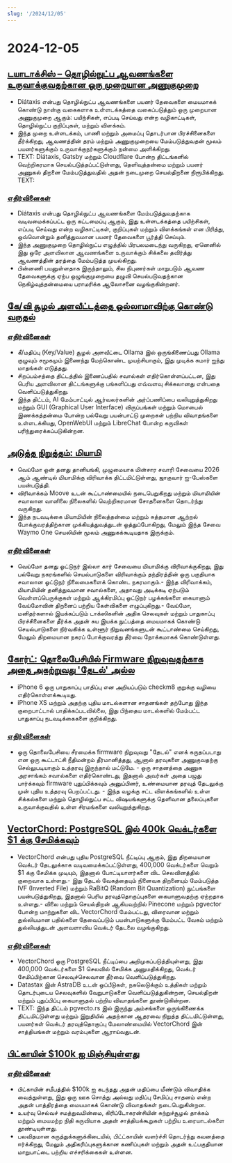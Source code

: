 ```yaml
---
slug: '/2024/12/05'
---
```


# 2024-12-05

## [டயாடாக்சிஸ் – தொழில்நுட்ப ஆவணங்களை உருவாக்குவதற்கான ஒரு முறையான அணுகுமுறை](https://diataxis.fr/)

- Diátaxis என்பது தொழில்நுட்ப ஆவணங்களை பயனர் தேவைகளை மையமாகக் கொண்டு நான்கு வகைகளாக உள்ளடக்கத்தை வகைப்படுத்தும் ஒரு முறையான அணுகுமுறை ஆகும்: பயிற்சிகள், எப்படி செய்வது என்ற வழிகாட்டிகள், தொழில்நுட்ப குறிப்புகள், மற்றும் விளக்கம்.
- இந்த முறை உள்ளடக்கம், பாணி மற்றும் அமைப்பு தொடர்பான பிரச்சினைகளை தீர்க்கிறது, ஆவணத்தின் தரம் மற்றும் அணுகுமுறையை மேம்படுத்துவதன் மூலம் பயனர்களுக்கும் உருவாக்குநர்களுக்கும் நன்மை அளிக்கிறது.
- TEXT: Diátaxis, Gatsby மற்றும் Cloudflare போன்ற திட்டங்களில் வெற்றிகரமாக செயல்படுத்தப்பட்டுள்ளது, தெளிவுத்தன்மை மற்றும் பயனர் அணுகல் திறனை மேம்படுத்துவதில் அதன் நடைமுறை செயல்திறனை நிரூபிக்கிறது. TEXT:

### [எதிர்வினைகள்](https://news.ycombinator.com/item?id=42325011)

- Diátaxis என்பது தொழில்நுட்ப ஆவணங்களை மேம்படுத்துவதற்காக வடிவமைக்கப்பட்ட ஒரு கட்டமைப்பு ஆகும், இது உள்ளடக்கத்தை பயிற்சிகள், எப்படி செய்வது என்ற வழிகாட்டிகள், குறிப்புகள் மற்றும் விளக்கங்கள் என பிரித்து, ஒவ்வொன்றும் தனித்துவமான பயனர் தேவைகளை பூர்த்தி செய்யும்.
- இந்த அணுகுமுறை தொழில்நுட்ப எழுத்தில் பிரபலமடைந்து வருகிறது, ஏனெனில் இது ஒரே அளவிலான ஆவணங்களை உருவாக்கும் சிக்கலை தவிர்த்து ஆவணத்தின் தரத்தை மேம்படுத்த முயல்கிறது.
- பின்னணி பயனுள்ளதாக இருந்தாலும், சில நிபுணர்கள் மாறுபடும் ஆவண தேவைகளுக்கு ஏற்ப ஒழுங்குமுறையை தழுவி செயல்படுவதற்கான நெகிழ்வுத்தன்மையை பராமரிக்க ஆலோசனை வழங்குகின்றனர்.

## [கே/வி சூழல் அளவீட்டத்தை ஒல்லாமாவிற்கு கொண்டு வருதல்](https://smcleod.net/2024/12/bringing-k/v-context-quantisation-to-ollama/)

### [எதிர்வினைகள்](https://news.ycombinator.com/item?id=42323953)

- கீ/மதிப்பு (Key/Value) சூழல் அளவீட்டை Ollama இல் ஒருங்கிணைப்பது Ollama குழுவும் சமூகமும் இணைந்து மேற்கொண்ட முயற்சியாகும், இது முடிக்க சுமார் ஐந்து மாதங்கள் எடுத்தது.
- சிறப்பம்சத்தை திட்டத்தில் இணைப்பதில் சவால்கள் எதிர்கொள்ளப்பட்டன, இது பெரிய அளவிலான திட்டங்களுக்கு பங்களிப்பது எவ்வளவு சிக்கலானது என்பதை வெளிப்படுத்துகிறது.
- இந்த திட்டம், AI மேம்பாட்டில் ஆர்வலர்களின் அர்ப்பணிப்பை வலியுறுத்துகிறது மற்றும் GUI (Graphical User Interface) விருப்பங்கள் மற்றும் மொபைல் இணக்கத்தன்மை போன்ற பல்வேறு பயன்பாட்டு முறைகள் பற்றிய விவாதங்களை உள்ளடக்கியது, OpenWebUI மற்றும் LibreChat போன்ற கருவிகள் பரிந்துரைக்கப்படுகின்றன.

## [அடுத்த நிறுத்தம்: மியாமி](https://waymo.com/blog/2024/12/next-stop-miami/)

- வெய்மோ ஒன் தனது தானியங்கி, முழுமையாக மின்சார சவாரி சேவையை 2026 ஆம் ஆண்டில் மியாமிக்கு விரிவாக்க திட்டமிட்டுள்ளது, ஜாகுவார் ஐ-பேஸ்களை பயன்படுத்தி.
- விரிவாக்கம் Moove உடன் கூட்டாண்மையில் நடைபெறுகிறது மற்றும் மியாமியின் சவாலான வானிலை நிலைகளில் வெற்றிகரமான சோதனைகளை தொடர்ந்து வருகிறது.
- இந்த நடவடிக்கை மியாமியின் நிலைத்தன்மை மற்றும் சுத்தமான ஆற்றல் போக்குவரத்திற்கான முக்கியத்துவத்துடன் ஒத்துப்போகிறது, மேலும் இந்த சேவை Waymo One செயலியின் மூலம் அணுகக்கூடியதாக இருக்கும்.

### [எதிர்வினைகள்](https://news.ycombinator.com/item?id=42328971)

- வெய்மோ தனது ஓட்டுநர் இல்லா கார் சேவையை மியாமிக்கு விரிவாக்குகிறது, இது பல்வேறு நகரங்களில் செயல்பாடுகளை விரிவாக்கும் தந்திரத்தின் ஒரு பகுதியாக சவாலான ஓட்டுநர் நிலைமைகளைக் கொண்ட நகரமாகும்.- இந்த விரிவாக்கம், மியாமியின் தனித்துவமான சவால்களை, அதாவது அடிக்கடி ஏற்படும் வெள்ளப்பெருக்குகள் மற்றும் ஆக்கிரமிப்பு ஓட்டுநர் பழக்கங்களை கையாளும் வேய்மோவின் திறனைப் பற்றிய கேள்விகளை எழுப்புகிறது.- வேய்மோ, மனிதர்களால் இயக்கப்படும் டாக்ஸிகளின் அதிக செலவுகள் மற்றும் பாதுகாப்பு பிரச்சினைகளை தீர்க்க அதன் சுய இயக்க நுட்பத்தை மையமாகக் கொண்டு செயல்பாடுகளை நிர்வகிக்க உள்ளூர் நிறுவனங்களுடன் கூட்டாண்மை செய்கிறது, மேலும் திறமையான நகரப் போக்குவரத்து தீர்வை நோக்கமாகக் கொண்டுள்ளது.

## [கோர்ட்: தொலைபேசியில் Firmware நிறுவுவதற்காக அதை அகற்றுவது 'தேடல்' அல்ல](https://www.techdirt.com/2024/12/04/federal-court-says-dismantling-a-phone-to-install-firmware-isnt-a-search-even-if-was-done-to-facilitate-a-search/)

- iPhone 6 ஒரு பாதுகாப்பு பாதிப்பு என அறியப்படும் checkm8 குறுக்கு வழியை எதிர்கொள்ளக்கூடியது.
- iPhone XS மற்றும் அதற்கு புதிய மாடல்களான சாதனங்கள் தற்போது இந்த குறைபாட்டால் பாதிக்கப்படவில்லை, இது பிந்தைய மாடல்களில் மேம்பட்ட பாதுகாப்பு நடவடிக்கைகளை குறிக்கிறது.

### [எதிர்வினைகள்](https://news.ycombinator.com/item?id=42329005)

- ஒரு தொலைபேசியை சீரமைக்க firmware நிறுவுவது "தேடல்" எனக் கருதப்படாது என ஒரு கூட்டாட்சி நீதிமன்றம் தீர்மானித்தது, ஆனால் தரவுகளை அணுகுவதற்கு செல்லுபடியாகும் உத்தரவு இருந்தால் மட்டுமே. - ஒரு சாதனத்தை அணுக அரசாங்கம் சவால்களை எதிர்கொண்டது, இதனால் அவர்கள் அதை பழுது பார்க்கவும் firmware புதுப்பிக்கவும் அனுப்பினர், உண்மையான தரவுத் தேடலுக்கு முன் புதிய உத்தரவு பெறப்பட்டது. - இந்த வழக்கு சட்ட விளக்கங்களில் உள்ள சிக்கல்களை மற்றும் தொழில்நுட்ப சட்ட விஷயங்களுக்கு தெளிவான தலைப்புகளை உருவாக்குவதில் உள்ள சிரமங்களை வலியுறுத்துகிறது.

## [VectorChord: PostgreSQL இல் 400k வெக்டர்களை $1 க்கு சேமிக்கவும்](https://blog.pgvecto.rs/vectorchord-store-400k-vectors-for-1-in-postgresql)

- VectorChord என்பது புதிய PostgreSQL நீட்டிப்பு ஆகும், இது திறமையான வெக்டர் தேடலுக்காக வடிவமைக்கப்பட்டுள்ளது, 400,000 வெக்டர்களை வெறும் $1 க்கு சேமிக்க முடியும், இதனால் போட்டியாளர்களை விட செலவினத்தில் குறைவாக உள்ளது.- இது தேடல் வேகத்தையும் நினைவக திறனையும் மேம்படுத்த IVF (Inverted File) மற்றும் RaBitQ (Random Bit Quantization) நுட்பங்களை பயன்படுத்துகிறது, இதனால் பெரிய தரவுத்தொகுப்புகளை கையாளுவதற்கு ஏற்றதாக உள்ளது.- விலை மற்றும் செயல்திறன் ஆகியவற்றில் Pinecone மற்றும் pgvector போன்ற மாற்றுகளை விட VectorChord மேம்பட்டது, விரைவான மற்றும் துல்லியமான பதில்களை தேவைப்படும் பயன்பாடுகளுக்கு மேம்பட்ட வேகம் மற்றும் துல்லியத்துடன் அளவளாவிய வெக்டர் தேடலை வழங்குகிறது.

### [எதிர்வினைகள்](https://news.ycombinator.com/item?id=42324059)

- VectorChord ஒரு PostgreSQL நீட்டிப்பை அறிமுகப்படுத்தியுள்ளது, இது 400,000 வெக்டர்களை $1 செலவில் சேமிக்க அனுமதிக்கிறது, வெக்டர் சேமிப்பிற்கான செலவுச்செலவான தீர்வை வெளிப்படுத்துகிறது.
- Datastax இன் AstraDB உடன் ஒப்பீடுகள், நகலெடுக்கும் உத்திகள் மற்றும் தொடர்புடைய செலவுகளில் வேறுபாடுகளை வெளிப்படுத்துகின்றன, செயல்திறன் மற்றும் புதுப்பிப்பு கையாளுதல் பற்றிய விவாதங்களை தூண்டுகின்றன.
- TEXT: இந்த திட்டம் pgvecto.rs இல் இருந்து அம்சங்களை ஒருங்கிணைக்க திட்டமிட்டுள்ளது மற்றும் இறுதியில் அதற்கான ஆதரவை நிறுத்த திட்டமிட்டுள்ளது, பயனர்கள் வெக்டர் தரவுத்தொகுப்பு மேலாண்மையில் VectorChord இன் சாத்தியங்கள் மற்றும் வரம்புகளை ஆராய்வதுடன்.

## [பிட்காயின் $100k ஐ மிஞ்சியுள்ளது](https://www.tradingview.com/symbols/BTCUSD/)

### [எதிர்வினைகள்](https://news.ycombinator.com/item?id=42324263)

- பிட்காயின் சமீபத்தில் $100k ஐ கடந்தது அதன் மதிப்பை மீண்டும் விவாதிக்க வைத்துள்ளது, இது ஒரு ஊக சொத்து அல்லது மதிப்பு சேமிப்பு சாதனம் என்ற அதன் பாத்திரத்தை மையமாகக் கொண்டு விவாதங்கள் நடைபெறுகின்றன.
- உயர்வு செல்வச் சமத்துவமின்மை, கிரிப்டோகரன்சியின் சுற்றுச்சூழல் தாக்கம் மற்றும் மையமற்ற நிதி கருவியாக அதன் சாத்தியக்கூறுகள் பற்றிய உரையாடல்களை தூண்டியுள்ளது.
- பலவிதமான கருத்துக்களுக்கிடையில், பிட்ட்காயின் வளர்ச்சி தொடர்ந்து கவனத்தை ஈர்க்கிறது, மேலும் அதிகரிப்புகளுக்கான கணிப்புகள் மற்றும் அதன் உட்பகுதியான மாறுபாட்டை பற்றிய எச்சரிக்கைகள் உள்ளன.

<head>
  <meta property="og:title" content="டயாடாக்சிஸ் – தொழில்நுட்ப ஆவணங்களை உருவாக்குவதற்கான ஒரு முறையான அணுகுமுறை" />
  <meta property="og:type" content="website" />
  <meta property="og:image" content="https://og.cho.sh/api/og/?title=%E0%AE%9F%E0%AE%AF%E0%AE%BE%E0%AE%9F%E0%AE%BE%E0%AE%95%E0%AF%8D%E0%AE%9A%E0%AE%BF%E0%AE%B8%E0%AF%8D%20%E2%80%93%20%E0%AE%A4%E0%AF%8A%E0%AE%B4%E0%AE%BF%E0%AE%B2%E0%AF%8D%E0%AE%A8%E0%AF%81%E0%AE%9F%E0%AF%8D%E0%AE%AA%20%E0%AE%86%E0%AE%B5%E0%AE%A3%E0%AE%99%E0%AF%8D%E0%AE%95%E0%AE%B3%E0%AF%88%20%E0%AE%89%E0%AE%B0%E0%AF%81%E0%AE%B5%E0%AE%BE%E0%AE%95%E0%AF%8D%E0%AE%95%E0%AF%81%E0%AE%B5%E0%AE%A4%E0%AE%B1%E0%AF%8D%E0%AE%95%E0%AE%BE%E0%AE%A9%20%E0%AE%92%E0%AE%B0%E0%AF%81%20%E0%AE%AE%E0%AF%81%E0%AE%B1%E0%AF%88%E0%AE%AF%E0%AE%BE%E0%AE%A9%20%E0%AE%85%E0%AE%A3%E0%AF%81%E0%AE%95%E0%AF%81%E0%AE%AE%E0%AF%81%E0%AE%B1%E0%AF%88&subheading=%E0%AE%B5%E0%AE%BF%E0%AE%AF%E0%AE%BE%E0%AE%B4%E0%AE%A9%E0%AF%8D%2C%205%20%E0%AE%9F%E0%AE%BF%E0%AE%9A%E0%AE%AE%E0%AF%8D%E0%AE%AA%E0%AE%B0%E0%AF%8D%2C%202024%3A%20%E0%AE%B9%E0%AF%87%E0%AE%95%E0%AF%8D%E0%AE%95%E0%AE%B0%E0%AF%8D%20%E0%AE%9A%E0%AF%86%E0%AE%AF%E0%AF%8D%E0%AE%A4%E0%AE%BF%20%E0%AE%9A%E0%AF%81%E0%AE%B0%E0%AF%81%E0%AE%95%E0%AF%8D%E0%AE%95%E0%AE%AE%E0%AF%8D" />
</head>
